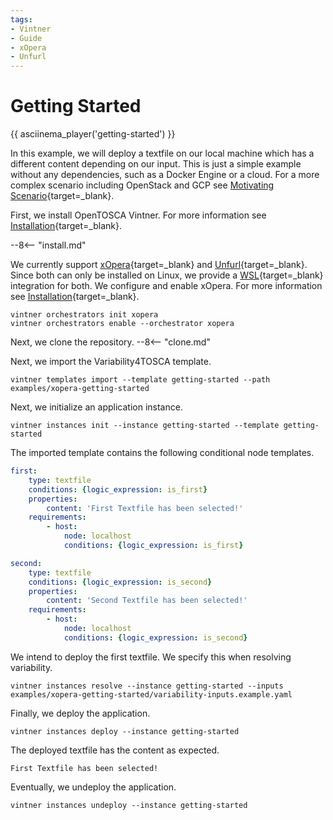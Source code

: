 ```yaml
---
tags:
- Vintner
- Guide
- xOpera
- Unfurl
---
```


# Getting Started

{{ asciinema_player('getting-started') }}

In this example, we will deploy a textfile on our local machine which has a different content depending on our input.
This is just a simple example without any dependencies, such as a Docker Engine or a cloud.
For a more complex scenario including OpenStack and GCP see [Motivating Scenario](./variability4tosca/motivation/index.md){target=_blank}.

First, we install OpenTOSCA Vintner.
For more information see [Installation](./installation.md){target=_blank}.

--8<-- "install.md"

We currently support [xOpera](https://github.com/xlab-si/xopera-opera){target=_blank} and [Unfurl](https://github.com/onecommons/unfurl){target=_blank}.
Since both can only be installed on Linux, we provide a [WSL](https://docs.microsoft.com/en-us/windows/wsl){target=_blank} integration for both.
We configure and enable xOpera.
For more information see [Installation](./installation.md){target=_blank}.

```shell linenums="1"
vintner orchestrators init xopera
vintner orchestrators enable --orchestrator xopera
```

Next, we clone the repository.
--8<-- "clone.md"

Next, we import the Variability4TOSCA template.

```shell linenums="1"
vintner templates import --template getting-started --path examples/xopera-getting-started
```

Next, we initialize an application instance.

```shell linenums="1"
vintner instances init --instance getting-started --template getting-started
```

The imported template contains the following conditional node templates.

```yaml linenums="1"
first:
    type: textfile
    conditions: {logic_expression: is_first}
    properties:
        content: 'First Textfile has been selected!'
    requirements:
        - host: 
            node: localhost
            conditions: {logic_expression: is_first}

second:
    type: textfile
    conditions: {logic_expression: is_second}
    properties:
        content: 'Second Textfile has been selected!'
    requirements:
        - host: 
            node: localhost
            conditions: {logic_expression: is_second}
```

We intend to deploy the first textfile.
We specify this when resolving variability.

```shell linenums="1"
vintner instances resolve --instance getting-started --inputs examples/xopera-getting-started/variability-inputs.example.yaml
```

Finally, we deploy the application.

```shell linenums="1"
vintner instances deploy --instance getting-started
```

The deployed textfile has the content as expected.

```text linenums="1" title="/tmp/vintner-getting-started.txt"
First Textfile has been selected!
```

Eventually, we undeploy the application.

```shell linenums="1"
vintner instances undeploy --instance getting-started
```
